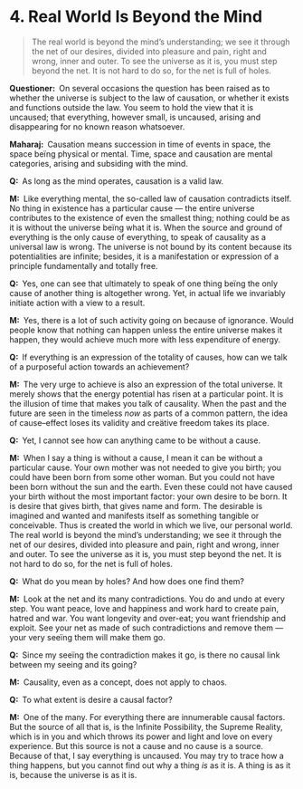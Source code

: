 # 4. Real World Is Beyond the Mind

>The real world is beyond the mind’s understanding; we see it through the net of our desires, divided into pleasure and pain, right and wrong, inner and outer. 
To see the universe as it is, you must step beyond the net. 
It is not hard to do so, for the net is full of holes.

**Questioner:**&ensp;On several occasions the question has been raised as to whether the universe is subject to the law of causation, or whether it exists and functions outside the law. 
You seem to hold the view that it is uncaused; that everything, however small, is uncaused, arising and disappearing for no known reason whatsoever.

**Maharaj:**&ensp;Causation means succession in time of events in space, the space beïng physical or mental. 
Time, space and causation are mental categories, arising and subsiding with the mind.

**Q:**&ensp;As long as the mind operates, causation is a valid law.

**M:**&ensp;Like everything mental, the so-called law of causation contradicts itself. 
No thing in existence has a particular cause — the entire universe contributes to the existence of even the smallest thing; nothing could be as it is without the universe beïng what it is. 
When the source and ground of everything is the only cause of everything, to speak of causality as a universal law is wrong. 
The universe is not bound by its content because its potentialities are infinite; besides, it is a manifestation or expression of a principle fundamentally and totally free.

**Q:**&ensp;Yes, one can see that ultimately to speak of one thing beïng the only cause of another thing is altogether wrong. 
Yet, in actual life we invariably initiate action with a view to a result.

**M:**&ensp;Yes, there is a lot of such activity going on because of ignorance. 
Would people know that nothing can happen unless the entire universe makes it happen, they would achieve much more with less expenditure of energy.

**Q:**&ensp;If everything is an expression of the totality of causes, how can we talk of a purposeful action towards an achievement?

**M:**&ensp;The very urge to achieve is also an expression of the total universe. 
It merely shows that the energy potential has risen at a particular point. 
It is the illusion of time that makes you talk of causality. 
When the past and the future are seen in the timeless *now* as parts of a common pattern, the idea of cause–effect loses its validity and creätive freedom takes its place.

**Q:**&ensp;Yet, I cannot see how can anything came to be without a cause.

**M:**&ensp;When I say a thing is without a cause, I mean it can be without a particular cause. 
Your own mother was not needed to give you birth; you could have been born from some other woman. 
But you could not have been born without the sun and the earth. 
Even these could not have caused your birth without the most important factor: your own desire to be born. 
It is desire that gives birth, that gives name and form. 
The desirable is imagined and wanted and manifests itself as something tangible or conceivable. 
Thus is created the world in which we live, our personal world. 
The real world is beyond the mind’s understanding; we see it through the net of our desires, divided into pleasure and pain, right and wrong, inner and outer. 
To see the universe as it is, you must step beyond the net. 
It is not hard to do so, for the net is full of holes.

**Q:**&ensp;What do you mean by holes? 
And how does one find them?

**M:**&ensp;Look at the net and its many contradictions. 
You do and undo at every step. 
You want peace, love and happiness and work hard to create pain, hatred and war. 
You want longevity and over-eat; you want friendship and exploit. 
See your net as made of such contradictions and remove them — your very seeïng them will make them go.

**Q:**&ensp;Since my seeïng the contradiction makes it go, is there no causal link between my seeing and its going?

**M:**&ensp;Causality, even as a concept, does not apply to chaos.

**Q:**&ensp;To what extent is desire a causal factor?

**M:**&ensp;One of the many. 
For everything there are innumerable causal factors. 
But the source of all that is, is the Infinite Possibility, the Supreme Reality, which is in you and which throws its power and light and love on every experience. 
But this source is not a cause and no cause is a source. 
Because of that, I say everything is uncaused. 
You may try to trace how a thing happens, but you cannot find out why a thing *is* as it is. 
A thing is as it is, because the universe is as it is.